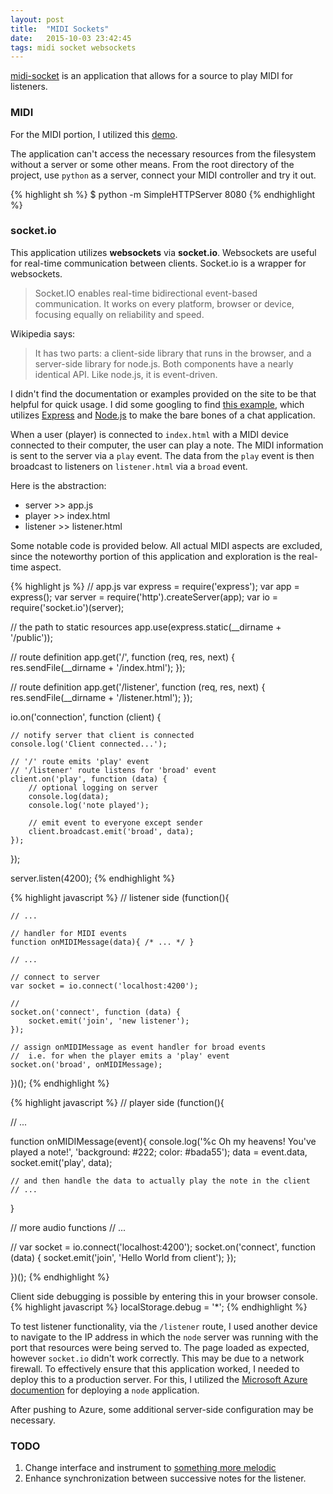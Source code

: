 ```yaml
---
layout: post
title:  "MIDI Sockets"
date:   2015-10-03 23:42:45
tags: midi socket websockets
---
```


[midi-socket](http://midi-socket.azurewebsites.net) is an application that allows for a source to play MIDI for listeners.

### MIDI

For the MIDI portion, I utilized this [demo](http://www.keithmcmillen.com/blog/making-music-in-the-browser-web-midi-api/).

The application can't access the necessary resources from the filesystem without a server or some other means. From the root directory of the project, use `python` as a server, connect your MIDI controller and try it out.

{% highlight sh %}
$ python -m SimpleHTTPServer 8080
{% endhighlight %}

### socket.io

This application utilizes **websockets** via **socket.io**. Websockets are useful for real-time communication between clients. Socket.io is a wrapper for websockets.

> Socket.IO enables real-time bidirectional event-based communication.
It works on every platform, browser or device, focusing equally on reliability and speed.

Wikipedia says:

> It has two parts: a client-side library that runs in the browser, and a server-side library for node.js. Both components have a nearly identical API. Like node.js, it is event-driven.

I didn't find the documentation or examples provided on the site to be that helpful for quick usage. I did some googling to find [this example](http://www.programwitherik.com/socket-io-tutorial-with-node-js-and-express/), which utilizes [Express](http://expressjs.com/) and [Node.js](https://nodejs.org/en/) to make the bare bones of a chat application.

When a user (player) is connected to `index.html` with a MIDI device connected to their computer, the user can play a note. The MIDI information is sent to the server via a `play` event. The data from the `play` event is then broadcast to listeners on `listener.html` via a `broad` event.

Here is the abstraction:

* server >> app.js
* player >> index.html
* listener >> listener.html

Some notable code is provided below. All actual MIDI aspects are excluded, since the noteworthy portion of this application and exploration is the real-time aspect.

{% highlight js %}
// app.js
var express = require('express');
var app = express();
var server = require('http').createServer(app);
var io = require('socket.io')(server);

// the path to static resources
app.use(express.static(__dirname + '/public'));

// route definition
app.get('/', function (req, res, next) {
    res.sendFile(__dirname + '/index.html');
});

// route definition
app.get('/listener', function (req, res, next) {
    res.sendFile(__dirname + '/listener.html');
});

io.on('connection', function (client) {

    // notify server that client is connected
    console.log('Client connected...');

    // '/' route emits 'play' event
    // '/listener' route listens for 'broad' event
    client.on('play', function (data) {
        // optional logging on server
        console.log(data);
        console.log('note played');

        // emit event to everyone except sender
        client.broadcast.emit('broad', data);
    });
});

server.listen(4200);
{% endhighlight %}

{% highlight javascript %}
// listener side
(function(){

    // ...

    // handler for MIDI events
    function onMIDIMessage(data){ /* ... */ }

    // ...

    // connect to server
    var socket = io.connect('localhost:4200');

    //
    socket.on('connect', function (data) {
        socket.emit('join', 'new listener');
    });

    // assign onMIDIMessage as event handler for broad events
    //  i.e. for when the player emits a 'play' event
    socket.on('broad', onMIDIMessage);

})();
{% endhighlight %}

{% highlight javascript %}
// player side
(function(){

  // ...

  function onMIDIMessage(event){
    console.log('%c Oh my heavens! You\'ve played a note!', 'background: #222; color: #bada55');
    data = event.data,
    socket.emit('play', data);

    // and then handle the data to actually play the note in the client
    // ...
  }

  // more audio functions
  // ...

  //
  var socket = io.connect('localhost:4200');
  socket.on('connect', function (data) {
    socket.emit('join', 'Hello World from client');
  });

})();
{% endhighlight %}

Client side debugging is possible by entering this in your browser console.
{% highlight javascript %}
localStorage.debug = '*';
{% endhighlight %}

To test listener functionality, via the `/listener` route, I used another device to navigate to the IP address in which the `node` server was running with the port that resources were being served to. The page loaded as expected, however `socket.io` didn't work correctly. This may be due to a network firewall. To effectively ensure that this application worked, I needed to deploy this to a production server. For this, I utilized the [Microsoft Azure documention](https://azure.microsoft.com/en-us/documentation/articles/cloud-services-nodejs-develop-deploy-app/) for deploying a `node` application.

After pushing to Azure, some additional server-side configuration may be necessary.

### TODO

1. Change interface and instrument to [something more melodic](http://www.google.com/doodles/robert-moogs-78th-birthday)
2. Enhance synchronization between successive notes for the listener.
